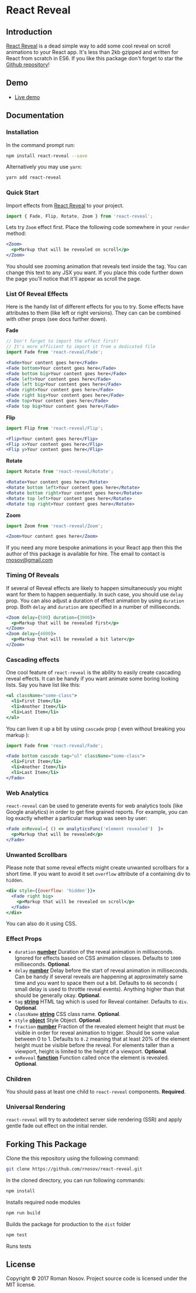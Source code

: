 # React Reveal

## Introduction
[React Reveal](https://www.npmjs.com/package/react-reveal) is a dead simple way to add some cool reveal on scroll animations to your React app. It's less than 2kb gzipped and written for React from scratch in ES6. If you like this package don't forget to star the [Github repository](https://github.com/rnosov/react-reveal)!

## Demo 

- [Live demo](https://rnosov.github.io/react-reveal-demo/)

## Documentation

### Installation

In the command prompt run:

```sh
npm install react-reveal --save
```

Alternatively you may use `yarn`:

```sh
yarn add react-reveal
```

### Quick Start

Import effects from [React Reveal](https://www.npmjs.com/package/react-reveal) to your project. 

```javascript
import { Fade, Flip, Rotate, Zoom } from 'react-reveal';
```

Lets try `Zoom` effect first. Place the following code somewhere in your `render` method: 

```jsx
<Zoom>
  <p>Markup that will be revealed on scroll</p>
</Zoom>
``````

You should see zooming animation that reveals text inside the tag. You can change this text to any JSX you want. If you place this code further down the page you'll notice that it'll appear as scroll the page.


### List Of Reveal Effects

Here is the handy list of different effects for you to try. 
Some effects have attributes to them (like left or right versions). They can can be combined with other props (see docs further down).

**Fade**
```jsx
// Don't forget to import the effect first! 
// It's more efficient to import it from a dedicated file
import Fade from 'react-reveal/Fade'; 

<Fade>Your content goes here</Fade>
<Fade bottom>Your content goes here</Fade>
<Fade bottom big>Your content goes here</Fade>
<Fade left>Your content goes here</Fade>
<Fade left big>Your content goes here</Fade>
<Fade right>Your content goes here</Fade>
<Fade right big>Your content goes here</Fade>
<Fade top>Your content goes here</Fade>
<Fade top big>Your content goes here</Fade>
```

**Flip**
```jsx
import Flip from 'react-reveal/Flip'; 

<Flip>Your content goes here</Flip>
<Flip x>Your content goes here</Flip>
<Flip y>Your content goes here</Flip>
```

**Rotate**
```jsx
import Rotate from 'react-reveal/Rotate'; 

<Rotate>Your content goes here</Rotate>
<Rotate bottom left>Your content goes here</Rotate>
<Rotate bottom right>Your content goes here</Rotate>
<Rotate top left>Your content goes here</Rotate>
<Rotate top right>Your content goes here</Rotate>
```

**Zoom**
```jsx
import Zoom from 'react-reveal/Zoom'; 

<Zoom>Your content goes here</Zoom>
```

If you need any more bespoke animations in your React app then this the author of this package is available for hire. The email to contact is rnosov@gmail.com

### Timing Of Reveals

If several of Reveal effects are likely to happen simultaneously you might want for them to happen sequentially. In such case, you should use `delay` prop. You can also adjust a duration of effect animation by using `duration` prop. Both `delay` and `duration` are specified in a number of milliseconds.

```jsx
<Zoom delay={500} duration={3000}>
  <p>Markup that will be revealed first</p>
</Zoom>
<Zoom delay={4000}>
  <p>Markup that will be revealed a bit later</p>
</Zoom>
```

### Cascading effects 

One cool feature of `react-reveal` is the ability to easily create cascading reveal effects. It can be handy if you want animate some boring looking lists. Say you have list like this:

```jsx
<ul className="some-class">
  <li>First Item</li>
  <li>Another Item</li>
  <li>Last Item</li>
</ul>
```

You can liven it up a bit by using `cascade` prop ( even without breaking you markup ):

```jsx
import Fade from 'react-reveal/Fade'; 

<Fade bottom cascade tag="ul" className="some-class">
  <li>First Item</li>
  <li>Another Item</li>
  <li>Last Item</li>
</Fade>
```

### Web Analytics

`react-reveal` can be used to generate events for web analytics tools (like Google analytics) in order to get fine grained reports. For example, you can log exactly whether a particular markup was seen by user:

```jsx
<Fade onReveal={ () => analyticsFunc('element revealed')  }>
  <p>Markup that will be revealed</p>
</Fade>
```

### Unwanted Scrollbars

Please note that some reveal effects might create unwanted scrollbars for a short time. 
If you want to avoid it set `overflow` attribute of a containing div to `hidden`.

```jsx
<div style={{overflow: 'hidden'}}>
  <Fade right big>
    <p>Markup that will be revealed on scroll</p>
  </Fade>
</div>
```

You can also do it using CSS.

### Effect Props

- `duration` **[number](https://developer.mozilla.org/en-US/docs/Web/JavaScript/Reference/Global_Objects/Number)** Duration of the reveal animation in milliseconds. Ignored for effects based on CSS animation classes. Defaults to `1000` milliseconds. **Optional**.
- `delay` **[number](https://developer.mozilla.org/en-US/docs/Web/JavaScript/Reference/Global_Objects/Number)** Delay before the start of reveal animation in milliseconds. Can be handy if several reveals are happening at approximately same time and you want to space them out a bit. Defaults to `66` seconds ( small delay is used to throttle reveal events). Anything higher than that should be generally okay. **Optional**.
- `tag` **[string](https://developer.mozilla.org/en-US/docs/Web/JavaScript/Reference/Global_Objects/String)** HTML tag which is used for Reveal container. Defaults to `div`. **Optional**.
- `className` **[string](https://developer.mozilla.org/en-US/docs/Web/JavaScript/Reference/Global_Objects/String)** CSS class name. **Optional**.
- `style` **[object](https://developer.mozilla.org/en-US/docs/Web/JavaScript/Reference/Global_Objects/object)** Style Object. **Optional**.
- `fraction` **[number](https://developer.mozilla.org/en-US/docs/Web/JavaScript/Reference/Global_Objects/Number)** Fraction of the revealed element height that must be visible in order for reveal animation to trigger. Should be some value between 0 to 1. Defaults to `0.2` meaning that at least 20% of the element height must be visible before the reveal. For elements taller than a viewport, height is limited to the height of a viewport. **Optional**.
- `onReveal` **[function](https://developer.mozilla.org/en-US/docs/Web/JavaScript/Reference/Global_Objects/Function)** Function called once the element is revealed.  **Optional**.

### Children

You should pass at least one child to `react-reveal` components. **Required**.

### Universal Rendering

`react-reveal` will try to autodetect server side rendering (SSR) and apply gentle fade out effect on the initial render. 


## Forking This Package

Clone the this repository using the following command:

```sh
git clone https://github.com/rnosov/react-reveal.git
```

In the cloned directory, you can run following commands:

```sh
npm install
```

Installs required node modules

```sh
npm run build
```

Builds the package for production to the `dist` folder

```sh
npm test
```

Runs tests

## License

Copyright © 2017 Roman Nosov. Project source code is licensed under the MIT license.
